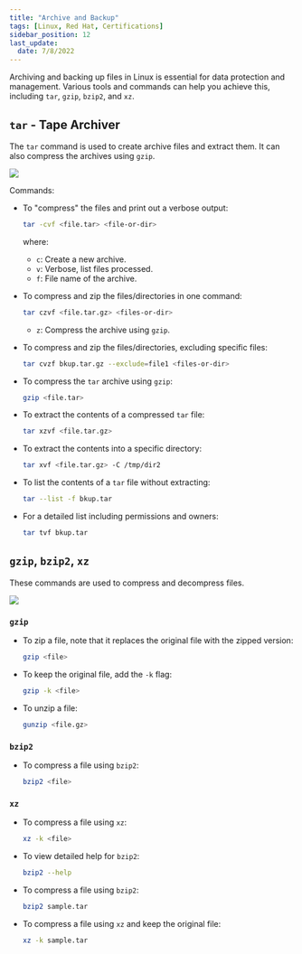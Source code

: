 ```yaml
---
title: "Archive and Backup"
tags: [Linux, Red Hat, Certifications]
sidebar_position: 12
last_update:
  date: 7/8/2022
---
```



Archiving and backing up files in Linux is essential for data protection and management. Various tools and commands can help you achieve this, including `tar`, `gzip`, `bzip2`, and `xz`.

## `tar` - Tape Archiver

The `tar` command is used to create archive files and extract them. It can also compress the archives using `gzip`.

![](/img/docs/sv-tar.png)


Commands: 

- To "compress" the files and print out a verbose output:

    ```bash
    tar -cvf <file.tar> <file-or-dir>
    ```

    where: 
    - `c`: Create a new archive.
    - `v`: Verbose, list files processed.
    - `f`: File name of the archive.


- To compress and zip the files/directories in one command:

    ```bash
    tar czvf <file.tar.gz> <files-or-dir>
    ```

    - `z`: Compress the archive using `gzip`.


- To compress and zip the files/directories, excluding specific files:

    ```bash
    tar cvzf bkup.tar.gz --exclude=file1 <files-or-dir>
    ```


- To compress the `tar` archive using `gzip`:

    ```bash
    gzip <file.tar>
    ```


- To extract the contents of a compressed `tar` file:

    ```bash
    tar xzvf <file.tar.gz>
    ```

- To extract the contents into a specific directory:

    ```bash
    tar xvf <file.tar.gz> -C /tmp/dir2
    ```


- To list the contents of a `tar` file without extracting:

    ```bash
    tar --list -f bkup.tar
    ```

- For a detailed list including permissions and owners:

    ```bash
    tar tvf bkup.tar
    ```

## `gzip`, `bzip2`, `xz`

These commands are used to compress and decompress files.

![](/img/docs/sv-gzip.png)


### `gzip`

- To zip a file, note that it replaces the original file with the zipped version:

    ```bash
    gzip <file>
    ```

- To keep the original file, add the `-k` flag:

    ```bash
    gzip -k <file>
    ```

- To unzip a file:

    ```bash
    gunzip <file.gz>
    ```

### `bzip2`

- To compress a file using `bzip2`:

    ```bash
    bzip2 <file>
    ```

### `xz`

- To compress a file using `xz`:

    ```bash
    xz -k <file>
    ```

- To view detailed help for `bzip2`:

    ```bash
    bzip2 --help
    ```

- To compress a file using `bzip2`:

    ```bash
    bzip2 sample.tar
    ```

- To compress a file using `xz` and keep the original file:

    ```bash
    xz -k sample.tar
    ```
